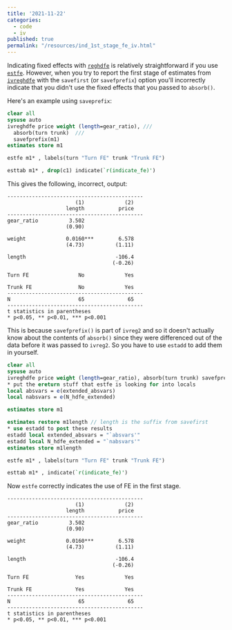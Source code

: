 ```yaml
---
title: '2021-11-22'
categories:
  - code
  - iv
published: true
permalink: "/resources/ind_1st_stage_fe_iv.html"
---
```


Indicating fixed effects with [`reghdfe`](http://scorreia.com/software/reghdfe/faq.html) is relatively straightforward if you use [`estfe`](http://scorreia.com/software/reghdfe/faq.html#how-can-i-combine-reghdfe-with-esttab-or-estout). However, when you try to report the first stage of estimates from [`ivreghdfe`](https://github.com/sergiocorreia/ivreghdfe) with the `savefirst` (or `savefprefix`) option you'll incorrectly indicate that you didn't use the fixed effects that you passed to `absorb()`.

Here's an example using `saveprefix`:

```Stata
clear all
sysuse auto
ivreghdfe price weight (length=gear_ratio), ///
  absorb(turn trunk)  ///
  savefprefix(m1)
estimates store m1

estfe m1* , labels(turn "Turn FE" trunk "Trunk FE")

esttab m1* , drop(c1) indicate(`r(indicate_fe)')
```


This gives the following, incorrect, output:

```
--------------------------------------------
                      (1)             (2)   
                   length           price   
--------------------------------------------
gear_ratio          3.502                   
                   (0.90)                   

weight             0.0160***        6.578   
                   (4.73)          (1.11)   

length                             -106.4   
                                  (-0.26)   

Turn FE                No             Yes   

Trunk FE               No             Yes   
--------------------------------------------
N                      65              65   
--------------------------------------------
t statistics in parentheses
* p<0.05, ** p<0.01, *** p<0.001
```

This is because `savefprefix()` is part of `ivreg2` and so it doesn't actually know about the contents of `absorb()` since they were differenced out of the data before it was passed to `ivreg2`. So you have to use `estadd` to add them in yourself.

```Stata
clear all
sysuse auto
ivreghdfe price weight (length=gear_ratio), absorb(turn trunk) savefprefix(m1)
* put the ereturn stuff that estfe is looking for into locals
local absvars = e(extended_absvars)
local nabsvars = e(N_hdfe_extended)

estimates store m1

estimates restore m1length // length is the suffix from savefirst
* use estadd to post these results
estadd local extended_absvars = "`absvars'"
estadd local N_hdfe_extended = "`nabsvars'"
estimates store m1length

estfe m1* , labels(turn "Turn FE" trunk "Trunk FE")

esttab m1* , indicate(`r(indicate_fe)')
```

Now `estfe` correctly indicates the use of FE in the first stage.

```
--------------------------------------------
                      (1)             (2)   
                   length           price   
--------------------------------------------
gear_ratio          3.502                   
                   (0.90)                   

weight             0.0160***        6.578   
                   (4.73)          (1.11)   

length                             -106.4   
                                  (-0.26)   

Turn FE               Yes             Yes   

Trunk FE              Yes             Yes   
--------------------------------------------
N                      65              65   
--------------------------------------------
t statistics in parentheses
* p<0.05, ** p<0.01, *** p<0.001

```
